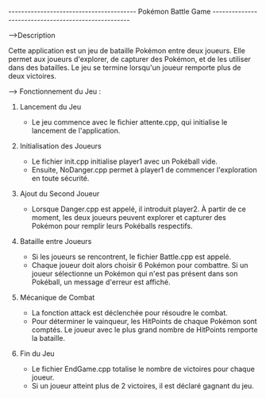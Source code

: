 ----------------------------------------  Pokémon Battle Game  ----------------------------------------------------


-->Description

Cette application est un jeu de bataille Pokémon entre deux joueurs. Elle permet aux joueurs d'explorer, de capturer des Pokémon, et de les utiliser dans des batailles. Le jeu se termine lorsqu'un joueur remporte plus de deux victoires.

--> Fonctionnement du Jeu :

1. Lancement du Jeu
   * Le jeu commence avec le fichier attente.cpp, qui initialise le lancement de l'application.

2. Initialisation des Joueurs
   * Le fichier init.cpp initialise player1 avec un Pokéball vide.
   * Ensuite, NoDanger.cpp permet à player1 de commencer l'exploration en toute sécurité.

3. Ajout du Second Joueur
   * Lorsque Danger.cpp est appelé, il introduit player2. À partir de ce moment, les deux joueurs peuvent explorer et capturer des Pokémon pour remplir leurs Pokéballs respectifs.

4. Bataille entre Joueurs   
   * Si les joueurs se rencontrent, le fichier Battle.cpp est appelé.
   * Chaque joueur doit alors choisir 6 Pokémon pour combattre. Si un joueur sélectionne un Pokémon qui n'est pas présent dans son Pokéball, un message d'erreur est affiché.

5. Mécanique de Combat
   * La fonction attack est déclenchée pour résoudre le combat.
   * Pour déterminer le vainqueur, les HitPoints de chaque Pokémon sont comptés. Le joueur avec le plus grand nombre de HitPoints remporte la bataille.

6. Fin du Jeu
   * Le fichier EndGame.cpp totalise le nombre de victoires pour chaque joueur.
   * Si un joueur atteint plus de 2 victoires, il est déclaré gagnant du jeu.














